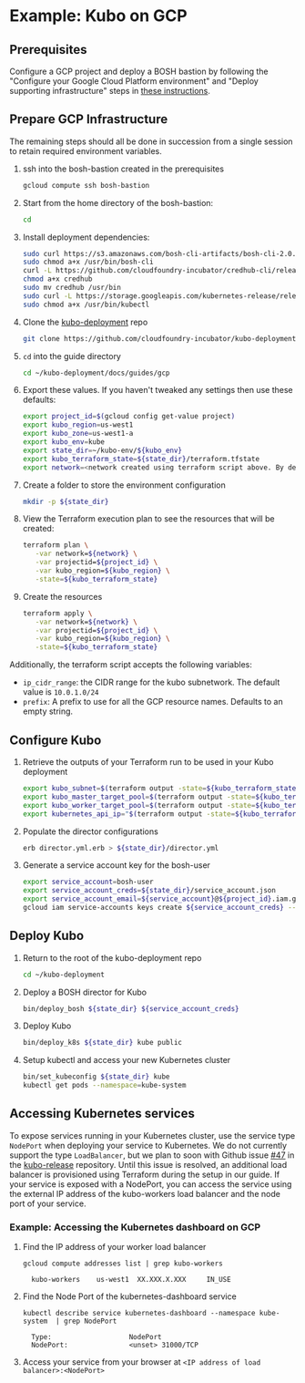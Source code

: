 # Example: Kubo on GCP

## Prerequisites

Configure a GCP project and deploy a BOSH bastion by following the "Configure your Google Cloud Platform environment" and "Deploy supporting infrastructure" steps in
  [these instructions](https://github.com/cloudfoundry-incubator/bosh-google-cpi-release/blob/c2cdba4f2ac8944ce7eb9749f053d45588932e3b/docs/bosh/README.md).

## Prepare GCP Infrastructure

The remaining steps should all be done in succession from a single session to retain required environment variables.

1. ssh into the bosh-bastion created in the prerequisites
   ```bash
   gcloud compute ssh bosh-bastion
   ```

1. Start from the home directory of the bosh-bastion:
   ```bash
   cd
   ```

1. Install deployment dependencies:
   ```bash
   sudo curl https://s3.amazonaws.com/bosh-cli-artifacts/bosh-cli-2.0.18-linux-amd64 -o /usr/bin/bosh-cli
   sudo chmod a+x /usr/bin/bosh-cli
   curl -L https://github.com/cloudfoundry-incubator/credhub-cli/releases/download/1.0.0/credhub-linux-1.0.0.tgz | tar zxv
   chmod a+x credhub
   sudo mv credhub /usr/bin
   sudo curl -L https://storage.googleapis.com/kubernetes-release/release/$(curl -s https://storage.googleapis.com/kubernetes-release/release/stable.txt)/bin/linux/amd64/kubectl -o /usr/bin/kubectl
   sudo chmod a+x /usr/bin/kubectl
   ```


1. Clone the [kubo-deployment](https://github.com/cloudfoundry-incubator/kubo-deployment) repo
   ```bash
   git clone https://github.com/cloudfoundry-incubator/kubo-deployment.git
   ```

1. `cd` into the guide directory

   ```bash
   cd ~/kubo-deployment/docs/guides/gcp
   ```

1. Export these values. If you haven't tweaked any settings then use these defaults:

   ```bash
   export project_id=$(gcloud config get-value project)
   export kubo_region=us-west1
   export kubo_zone=us-west1-a
   export kubo_env=kube
   export state_dir=~/kubo-env/${kubo_env}
   export kubo_terraform_state=${state_dir}/terraform.tfstate
   export network=<network created using terraform script above. By default - bosh>
   ``` 

1. Create a folder to store the environment configuration
   ```bash
   mkdir -p ${state_dir} 
   ```

1. View the Terraform execution plan to see the resources that will be created:
   ```bash
   terraform plan \
      -var network=${network} \
      -var projectid=${project_id} \
      -var kubo_region=${kubo_region} \
      -state=${kubo_terraform_state}
   ```  

1. Create the resources
   ```bash
   terraform apply \
      -var network=${network} \
      -var projectid=${project_id} \
      -var kubo_region=${kubo_region} \
      -state=${kubo_terraform_state}
   ```

Additionally, the terraform script accepts the following variables:
  
  - `ip_cidr_range`: the CIDR range for the kubo subnetwork. The default value is `10.0.1.0/24`
  - `prefix`: A prefix to use for all the GCP resource names. Defaults to an empty string.
  
## Configure Kubo

1. Retrieve the outputs of your Terraform run to be used in your Kubo deployment

   ```bash
   export kubo_subnet=$(terraform output -state=${kubo_terraform_state} kubo_subnet)
   export kubo_master_target_pool=$(terraform output -state=${kubo_terraform_state} kubo_master_target_pool)
   export kubo_worker_target_pool=$(terraform output -state=${kubo_terraform_state} kubo_worker_target_pool)
   export kubernetes_api_ip="$(terraform output -state=${kubo_terraform_state} master_lb_ip_address)"
   ```

1. Populate the director configurations
   ```bash
   erb director.yml.erb > ${state_dir}/director.yml
   ```

1. Generate a service account key for the bosh-user
   ```bash
   export service_account=bosh-user
   export service_account_creds=${state_dir}/service_account.json
   export service_account_email=${service_account}@${project_id}.iam.gserviceaccount.com
   gcloud iam service-accounts keys create ${service_account_creds} --iam-account ${service_account_email}
   ```

## Deploy Kubo

1. Return to the root of the kubo-deployment repo

   ```bash
   cd ~/kubo-deployment
   ```

1. Deploy a BOSH director for Kubo
   ```bash
   bin/deploy_bosh ${state_dir} ${service_account_creds} 
   ```

1. Deploy Kubo
   ```bash
   bin/deploy_k8s ${state_dir} kube public
   ```

1. Setup kubectl and access your new Kubernetes cluster
   ```bash
   bin/set_kubeconfig ${state_dir} kube
   kubectl get pods --namespace=kube-system
   ```

## Accessing Kubernetes services

To expose services running in your Kubernetes cluster, use the service type `NodePort` when deploying your service to Kubernetes. We do not currently support the type `LoadBalancer`, but we plan to soon with Github issue [#47](https://github.com/cloudfoundry-incubator/kubo-release/issues/47) in the [kubo-release](https://github.com/cloudfoundry-incubator/kubo-release) repository. Until this issue is resolved, an additional load balancer is provisioned using Terraform during the setup in our guide. If your service is exposed with a NodePort, you can access the service using the external IP address of the kubo-workers load balancer and the node port of your service.

### Example: Accessing the Kubernetes dashboard on GCP
   
1. Find the IP address of your worker load balancer

   ```
   gcloud compute addresses list | grep kubo-workers

     kubo-workers    us-west1  XX.XXX.X.XXX     IN_USE
   ```

1. Find the Node Port of the kubernetes-dashboard service

   ```
   kubectl describe service kubernetes-dashboard --namespace kube-system  | grep NodePort

     Type:                   NodePort
     NodePort:               <unset> 31000/TCP
   ```

1. Access your service from your browser at `<IP address of load balancer>:<NodePort>`
